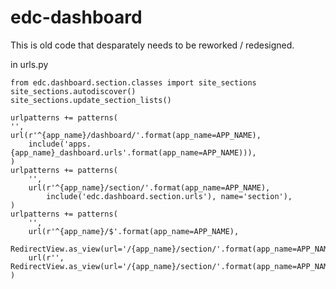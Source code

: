 # edc-dashboard

This is old code that desparately needs to be reworked / redesigned.

in urls.py

    from edc.dashboard.section.classes import site_sections
    site_sections.autodiscover()
    site_sections.update_section_lists()
    
    urlpatterns += patterns(
    '',
    url(r'^{app_name}/dashboard/'.format(app_name=APP_NAME),
        include('apps.{app_name}_dashboard.urls'.format(app_name=APP_NAME))),
    )
    urlpatterns += patterns(
        '',
        url(r'^{app_name}/section/'.format(app_name=APP_NAME),
            include('edc.dashboard.section.urls'), name='section'),
    )
    urlpatterns += patterns(
        '',
        url(r'^{app_name}/$'.format(app_name=APP_NAME),
            RedirectView.as_view(url='/{app_name}/section/'.format(app_name=APP_NAME))),
        url(r'', RedirectView.as_view(url='/{app_name}/section/'.format(app_name=APP_NAME))),
    )
